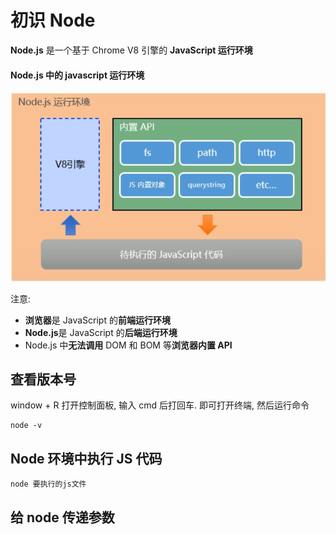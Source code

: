 # 初识 Node
**Node.js** 是一个基于 Chrome V8 引擎的 **JavaScript 运行环境**
#### Node.js 中的 javascript 运行环境
![图片](../.vuepress/public/images/nj1.png)

注意:
* **浏览器**是 JavaScript 的**前端运行环境**
* **Node.js**是 JavaScript 的**后端运行环境**
*  Node.js 中**无法调用** DOM 和 BOM 等**浏览器内置 API**
## 查看版本号
window + R 打开控制面板, 输入 cmd 后打回车. 即可打开终端, 然后运行命令
```shell
node -v
```
## Node 环境中执行 JS 代码
```shell
node 要执行的js文件
```
## 给 node 传递参数






